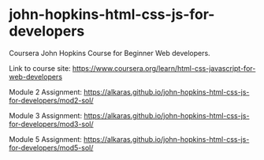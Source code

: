 # john-hopkins-html-css-js-for-developers

Coursera John Hopkins Course for Beginner Web developers.

Link to course site: https://www.coursera.org/learn/html-css-javascript-for-web-developers 

Module 2 Assignment: https://alkaras.github.io/john-hopkins-html-css-js-for-developers/mod2-sol/

Module 3 Assignment: https://alkaras.github.io/john-hopkins-html-css-js-for-developers/mod3-sol/

Module 5 Assignment: https://alkaras.github.io/john-hopkins-html-css-js-for-developers/mod5-sol/
